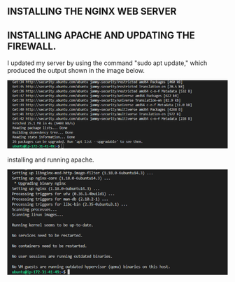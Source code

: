 ## INSTALLING THE NGINX WEB SERVER

## INSTALLING APACHE AND UPDATING THE FIREWALL.

I updated my server by using the command "sudo apt update," which produced the output shown in the image below.

![sudo apt update](./images2/apt%20update.png)

installing and running apache.

![sudo apt nginx](./images2/installing%20nginx.png)



